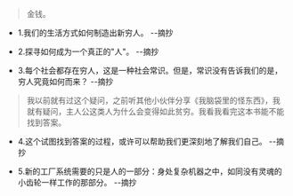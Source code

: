 >金钱。

- 1.我们的生活方式如何制造出新穷人。 --摘抄

- 2.探寻如何成为一个真正的"人"。 --摘抄

- 3.每个社会都存在穷人，这是一种社会常识。但是，常识没有告诉我们的是，穷人究竟如何而来？ --摘抄

>我以前就有过这个疑问，之前听其他小伙伴分享《我脑袋里的怪东西》，我就有疑问，主人公这类人为什么会变得如此贫穷。我看我看完这本书能不能找到答案。

- 4.这个试图找到答案的过程，或许可以帮助我们更深刻地了解我们自己。 --摘抄

- 5.新的工厂系统需要的只是人的一部分：身处复杂机器之中，如同没有灵魂的小齿轮一样工作的那部分。 --摘抄
